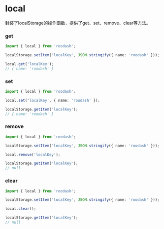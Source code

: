 # local

封装了localStorage的操作函数，提供了get、set、remove、clear等方法。

### get
```typescript 
import { local } from 'roodash';

localStorage.setItem('localKey', JSON.stringify({ name: 'roodash' }));

local.get('localKey');
// { name: 'roodash' }
```

### set
```typescript
import { local } from 'roodash';

local.set('localKey', { name: 'roodash' });

localStorage.getItem('localKey');
// { name: 'roodash' }
```

### remove
```typescript
import { local } from 'roodash';

localStorage.setItem('localKey', JSON.stringify({ name: 'roodash' }));

local.remove('localKey');

localStorage.getItem('localKey');
// null
```

### clear
```typescript
import { local } from 'roodash';

localStorage.setItem('localKey', JSON.stringify({ name: 'roodash' }));

local.clear();

localStorage.getItem('localKey');
// null
```
